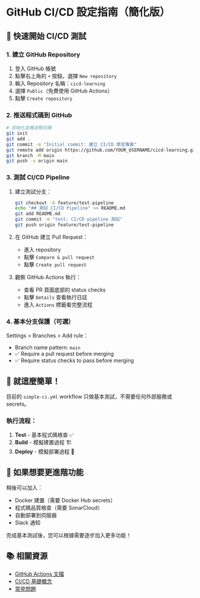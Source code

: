 # GitHub CI/CD 設定指南（簡化版）

## 🚀 快速開始 CI/CD 測試

### 1. 建立 GitHub Repository

1. 登入 GitHub 帳號
2. 點擊右上角的 `+` 按鈕，選擇 `New repository`
3. 輸入 Repository 名稱：`cicd-learning`
4. 選擇 `Public`（免費使用 GitHub Actions）
5. 點擊 `Create repository`

### 2. 推送程式碼到 GitHub

```bash
# 初始化並推送程式碼
git init
git add .
git commit -m "Initial commit: 建立 CI/CD 學習專案"
git remote add origin https://github.com/YOUR_USERNAME/cicd-learning.git
git branch -M main
git push -u origin main
```

### 3. 測試 CI/CD Pipeline

1. 建立測試分支：
   ```bash
   git checkout -b feature/test-pipeline
   echo "## 測試 CI/CD Pipeline" >> README.md
   git add README.md
   git commit -m "test: CI/CD pipeline 測試"
   git push origin feature/test-pipeline
   ```

2. 在 GitHub 建立 Pull Request：
   - 進入 repository
   - 點擊 `Compare & pull request`
   - 點擊 `Create pull request`

3. 觀察 GitHub Actions 執行：
   - 查看 PR 頁面底部的 status checks
   - 點擊 `Details` 查看執行日誌
   - 進入 `Actions` 標籤看完整流程

### 4. 基本分支保護（可選）

Settings > Branches > Add rule：
- Branch name pattern: `main`
- ✅ Require a pull request before merging
- ✅ Require status checks to pass before merging

## 🎯 就這麼簡單！

目前的 `simple-ci.yml` workflow 只做基本測試，不需要任何外部服務或 secrets。

### 執行流程：
1. **Test** - 基本程式碼檢查 ✅
2. **Build** - 模擬建置過程 🏗️  
3. **Deploy** - 模擬部署過程 🚀

## 🔧 如果想要更進階功能

稍後可以加入：
- Docker 建置（需要 Docker Hub secrets）
- 程式碼品質檢查（需要 SonarCloud）
- 自動部署到伺服器
- Slack 通知

完成基本測試後，您可以根據需要逐步加入更多功能！

## 📚 相關資源

- [GitHub Actions 文檔](https://docs.github.com/en/actions)
- [CI/CD 基礎概念](./cicd-concepts.md)
- [常見問題](./faq.md)